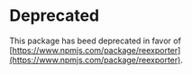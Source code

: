 # Deprecated

This package has beed deprecated in favor of
[https://www.npmjs.com/package/reexporter](https://www.npmjs.com/package/reexporter).
